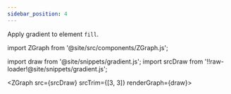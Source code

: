 ```yaml
---
sidebar_position: 4
---
```


Apply gradient to element `fill`.

import ZGraph from '@site/src/components/ZGraph.js';

import draw from '@site/snippets/gradient.js';
import srcDraw from '!!raw-loader!@site/snippets/gradient.js';


<ZGraph 
    src={srcDraw} srcTrim={[3, 3]}
    renderGraph={draw}>
</ZGraph>
